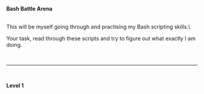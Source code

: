 **Bash Battle Arena**\
<br>

This will be myself going through and practising my Bash scripting skills.\

Your task, read through these scripts and try to figure out what exactly I am doing.

<br>


---
<br>

**Level 1**


